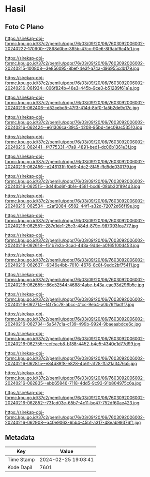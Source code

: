 # Hasil

## Foto C Plano

https://sirekap-obj-formc.kpu.go.id/37c2/pemilu/pdpr/76/03/09/20/06/7603092006002-20240222-170600--2868d0be-395b-47cc-90e6-8f9abf9c4fc1.jpg

https://sirekap-obj-formc.kpu.go.id/37c2/pemilu/pdpr/76/03/09/20/06/7603092006002-20240215-100808--3e856095-8bef-4e3f-a74a-d96955cdb179.jpg

https://sirekap-obj-formc.kpu.go.id/37c2/pemilu/pdpr/76/03/09/20/06/7603092006002-20240216-061934--006f824b-46e3-445b-9ce0-b51289f61a1e.jpg

https://sirekap-obj-formc.kpu.go.id/37c2/pemilu/pdpr/76/03/09/20/06/7603092006002-20240216-062406--d52cebd5-47f3-414d-8bf0-1a5b2de9c17c.jpg

https://sirekap-obj-formc.kpu.go.id/37c2/pemilu/pdpr/76/03/09/20/06/7603092006002-20240216-062424--e61306ca-39c5-4208-95bd-4ec09ac53510.jpg

https://sirekap-obj-formc.kpu.go.id/37c2/pemilu/pdpr/76/03/09/20/06/7603092006002-20240216-062441--f4775331-47a9-4891-bed1-dc06b1361e3f.jpg

https://sirekap-obj-formc.kpu.go.id/37c2/pemilu/pdpr/76/03/09/20/06/7603092006002-20240216-062456--e246131f-f0d6-4dc2-8f45-ffd5de030179.jpg

https://sirekap-obj-formc.kpu.go.id/37c2/pemilu/pdpr/76/03/09/20/06/7603092006002-20240216-062515--3d44bd6f-db1e-4581-bcd6-08bb30f894d3.jpg

https://sirekap-obj-formc.kpu.go.id/37c2/pemilu/pdpr/76/03/09/20/06/7603092006002-20240216-062534--c2af2084-6582-44f1-a32d-72072d66f19e.jpg

https://sirekap-obj-formc.kpu.go.id/37c2/pemilu/pdpr/76/03/09/20/06/7603092006002-20240216-062551--287e1dc1-25c3-484d-879c-987093fca777.jpg

https://sirekap-obj-formc.kpu.go.id/37c2/pemilu/pdpr/76/03/09/20/06/7603092006002-20240216-062618--f51b7e2a-3cad-443a-9d4e-a0165100d453.jpg

https://sirekap-obj-formc.kpu.go.id/37c2/pemilu/pdpr/76/03/09/20/06/7603092006002-20240216-062637--6346e4bb-7010-4676-8c8f-9edc2bf75411.jpg

https://sirekap-obj-formc.kpu.go.id/37c2/pemilu/pdpr/76/03/09/20/06/7603092006002-20240216-062655--86e52544-4688-4abe-b43a-eac93d296b5c.jpg

https://sirekap-obj-formc.kpu.go.id/37c2/pemilu/pdpr/76/03/09/20/06/7603092006002-20240216-062714--f4f75c78-abcc-41cc-9eb4-a0b76f1ad1f7.jpg

https://sirekap-obj-formc.kpu.go.id/37c2/pemilu/pdpr/76/03/09/20/06/7603092006002-20240216-062734--5a547c1a-c139-499b-9924-9baeaabdce6c.jpg

https://sirekap-obj-formc.kpu.go.id/37c2/pemilu/pdpr/76/03/09/20/06/7603092006002-20240216-062755--ccfcaeb8-b188-4452-b4e5-4340e1d77d99.jpg

https://sirekap-obj-formc.kpu.go.id/37c2/pemilu/pdpr/76/03/09/20/06/7603092006002-20240216-062815--e84d89f8-e828-4b61-a128-ffa21a3476a5.jpg

https://sirekap-obj-formc.kpu.go.id/37c2/pemilu/pdpr/76/03/09/20/06/7603092006002-20240216-062835--ebb65846-7118-4dd5-9c93-91b804975c6a.jpg

https://sirekap-obj-formc.kpu.go.id/37c2/pemilu/pdpr/76/03/09/20/06/7603092006002-20240216-062852--731cd03e-65b7-4c11-bc47-752df60ae423.jpg

https://sirekap-obj-formc.kpu.go.id/37c2/pemilu/pdpr/76/03/09/20/06/7603092006002-20240216-062908--a40e9063-6bb4-45b1-a317-48eab99376f1.jpg


## Metadata

| Key        | Value               |
| ---------- | ------------------- |
| Time Stamp | 2024-02-25 19:03:41 |
| Kode Dapil | 7601                |



